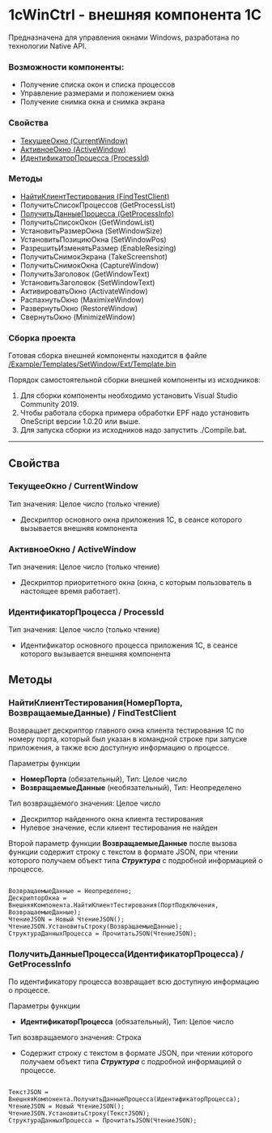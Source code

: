 # 1cWinCtrl - внешняя компонента 1С 

Предназначена для управления окнами Windows, разработана по технологии Native API.

### Возможности компоненты:
- Получение списка окон и списка процессов
- Управление размерами и положением окна
- Получение снимка окна и снимка экрана

### Свойства

- <a href="#CurrentWindow">ТекущееОкно (CurrentWindow)</a>
- <a href="#ActiveWindow">АктивноеОкно (ActiveWindow)</a>
- <a href="#ProcessId">ИдентификаторПроцесса (ProcessId)</a>

### Методы

- <a href="#FindTestClient">НайтиКлиентТестирования (FindTestClient)</a>
- ПолучитьСписокПроцессов (GetProcessList)
- <a href="#GetProcessInfo">ПолучитьДанныеПроцесса (GetProcessInfo)</a>
- ПолучитьСписокОкон (GetWindowList)
- УстановитьРазмерОкна (SetWindowSize)
- УстановитьПозициюОкна (SetWindowPos)
- РазрешитьИзменятьРазмер (EnableResizing)
- ПолучитьСнимокЭкрана (TakeScreenshot)
- ПолучитьСнимокОкна (CaptureWindow)
- ПолучитьЗаголовок (GetWindowText)
- УстановитьЗаголовок (SetWindowText)
- АктивироватьОкно (ActivateWindow)
- РаспахнутьОкно (MaximixeWindow)
- РазвернутьОкно (RestoreWindow)
- СвернутьОкно (MinimizeWindow)

### Сборка проекта

Готовая сборка внешней компоненты находится 
в файле [/Example/Templates/SetWindow/Ext/Template.bin](https://github.com/lintest/1cWinCtrl/raw/master/Example/Templates/SetWindow/Ext/Template.bin)

Порядок самостоятельной сборки внешней компоненты из исходников:
1. Для сборки компоненты необходимо установить Visual Studio Community 2019.
2. Чтобы работала сборка примера обработки EPF надо установить OneScript версии 1.0.20 или выше.
3. Для запуска сборки из исходников надо запустить ./Compile.bat.

***

## Свойства

### <a name="CurrentWindow">ТекущееОкно / CurrentWindow</a>
Тип значения: Целое число (только чтение)
- Дескриптор основного окна приложения 1С, в сеансе которого вызывается внешняя компонента

### <a name="ActiveWindow">АктивноеОкно / ActiveWindow</a>
Тип значения: Целое число (только чтение)
- Дескриптор приоритетного окна (окна, с которым пользователь в настоящее время работает). 

### <a name="ProcessId">ИдентификаторПроцесса / ProcessId</a>
Тип значения: Целое число (только чтение)
- Идентификатор основного процесса приложения 1С, в сеансе которого вызывается внешняя компонента

## Методы
### <a name="FindTestClient">НайтиКлиентТестирования(НомерПорта, ВозвращаемыеДанные) / FindTestClient</a>
Возвращает дескриптор главного окна клиента тестирования 1С по номеру порта, 
который был указан в командной строке при запуске приложения,
а также всю доступную информацию о процессе.

Параметры функции
- **НомерПорта** (обязательный), Тип: Целое число
- **ВозвращаемыеДанные** (необязательный), Тип: Неопределено

Тип возвращаемого значения: Целое число
- Дескриптор найденного окна клиента тестирования
- Нулевое значение, если клиент тестирования не найден

Второй параметр функции **ВозвращаемыеДанные** после вызова функции содержит строку с текстом в формате
JSON, при чтении которого получаем объект типа ***Структура*** с подробной информацией о процессе.

```bsl

ВозвращаемыеДанные = Неопределено;
ДескрипторОкна = ВнешняяКомпонента.НайтиКлиентТестирования(ПортПодключения, ВозвращаемыеДанные);
ЧтениеJSON = Новый ЧтениеJSON();
ЧтениеJSON.УстановитьСтроку(ВозвращаемыеДанные);
СтруктураДанныхПроцесса = ПрочитатьJSON(ЧтениеJSON);

```

### <a name="GetProcessInfo">ПолучитьДанныеПроцесса(ИдентификаторПроцесса) / GetProcessInfo</a>
По идентификатору процесса возвращает всю доступную информацию о процессе.

Параметры функции
- **ИдентификаторПроцесса** (обязательный), Тип: Целое число

Тип возвращаемого значения: Строка
- Содержит строку с текстом в формате JSON, при чтении которого получаем
объект типа ***Структура*** с подробной информацией о процессе.

```bsl

ТекстJSON = ВнешняяКомпонента.ПолучитьДанныеПроцесса(ИдентификаторПроцесса);
ЧтениеJSON = Новый ЧтениеJSON();
ЧтениеJSON.УстановитьСтроку(ТекстJSON);
СтруктураДанныхПроцесса = ПрочитатьJSON(ЧтениеJSON);

```
